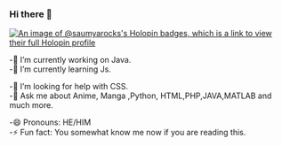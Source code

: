### Hi there 👋
[![An image of @saumyarocks's Holopin badges, which is a link to view their full Holopin profile](https://holopin.me/saumyarocks)](https://holopin.io/@saumyarocks)

<!-- **SAUMYAROCKS/SAUMYAROCKS** is a ✨ _special_ ✨ repository because its `README.md` (this file) appears on your GitHub profile.

Here are some ideas to get you started:-->

-🔭 I’m currently working on Java.</br>
 -🌱 I’m currently learning Js.</br>
<!-- 👯 I’m looking to collaborate on -->
-🤔 I’m looking for help with CSS.</br>
 -💬 Ask me about Anime, Manga ,Python, HTML,PHP,JAVA,MATLAB and much more.</br>
<!--# 📫 Reach me on: -->
 -😄 Pronouns: HE/HIM</br>
 -⚡ Fun fact: You somewhat know me now if you are reading this.</br>

